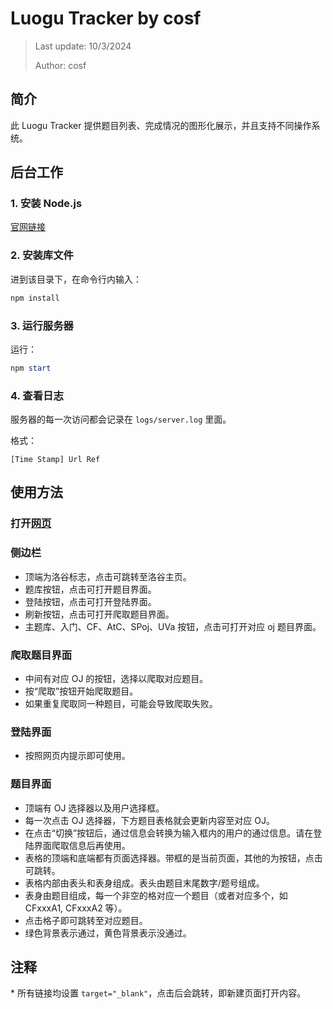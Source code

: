 # Luogu Tracker by cosf

> Last update: 10/3/2024
>
> Author: cosf

## 简介

此 Luogu Tracker 提供题目列表、完成情况的图形化展示，并且支持不同操作系统。

## 后台工作

### 1. 安装 Node.js

[官网链接](https://nodejs.org/en/download/)

### 2. 安装库文件

进到该目录下，在命令行内输入：

```powershell
npm install
```

### 3. 运行服务器

运行：

```powershell
npm start
```

### 4. 查看日志

服务器的每一次访问都会记录在 `logs/server.log` 里面。

格式：

```log
[Time Stamp] Url Ref
```

## 使用方法

### 打开[网页](http://localhost:5167/)

### 侧边栏

- 顶端为洛谷标志，点击可跳转至洛谷主页。
- 题库按钮，点击可打开题目界面。
- 登陆按钮，点击可打开登陆界面。
- 刷新按钮，点击可打开爬取题目界面。
- 主题库、入门、CF、AtC、SPoj、UVa 按钮，点击可打开对应 oj 题目界面。

### 爬取题目界面

- 中间有对应 OJ 的按钮，选择以爬取对应题目。
- 按“爬取”按钮开始爬取题目。
- 如果重复爬取同一种题目，可能会导致爬取失败。

### 登陆界面

- 按照网页内提示即可使用。

### 题目界面

- 顶端有 OJ 选择器以及用户选择框。
- 每一次点击 OJ 选择器，下方题目表格就会更新内容至对应 OJ。
- 在点击“切换”按钮后，通过信息会转换为输入框内的用户的通过信息。请在登陆界面爬取信息后再使用。
- 表格的顶端和底端都有页面选择器。带框的是当前页面，其他的为按钮，点击可跳转。
- 表格内部由表头和表身组成。表头由题目末尾数字/题号组成。
- 表身由题目组成，每一个非空的格对应一个题目（或者对应多个，如 CFxxxA1, CFxxxA2 等）。
- 点击格子即可跳转至对应题目。
- 绿色背景表示通过，黄色背景表示没通过。

## 注释

\* 所有链接均设置 `target="_blank"`，点击后会跳转，即新建页面打开内容。
